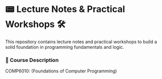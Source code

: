# 📟 Lecture Notes & Practical Workshops 🛠️

This repository contains lecture notes and practical workshops to build a solid foundation in programming fundamentals and logic.

### 📝 Course Description
COMP6010: (Foundations of Computer Programming)

